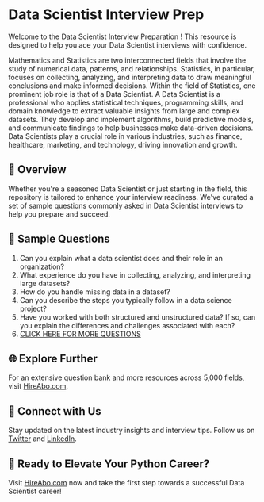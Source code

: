 # Data Scientist Interview Prep

Welcome to the Data Scientist Interview Preparation ! This resource is designed to help you ace your Data Scientist interviews with confidence.

Mathematics and Statistics are two interconnected fields that involve the study of numerical data, patterns, and relationships. Statistics, in particular, focuses on collecting, analyzing, and interpreting data to draw meaningful conclusions and make informed decisions. Within the field of Statistics, one prominent job role is that of a Data Scientist. A Data Scientist is a professional who applies statistical techniques, programming skills, and domain knowledge to extract valuable insights from large and complex datasets. They develop and implement algorithms, build predictive models, and communicate findings to help businesses make data-driven decisions. Data Scientists play a crucial role in various industries, such as finance, healthcare, marketing, and technology, driving innovation and growth.

## 🚀 Overview

Whether you're a seasoned Data Scientist or just starting in the field, this repository is tailored to enhance your interview readiness. We've curated a set of sample questions commonly asked in Data Scientist interviews to help you prepare and succeed.

## 📝 Sample Questions

1. Can you explain what a data scientist does and their role in an organization?
2. What experience do you have in collecting, analyzing, and interpreting large datasets?
3. How do you handle missing data in a dataset?
4. Can you describe the steps you typically follow in a data science project?
5. Have you worked with both structured and unstructured data? If so, can you explain the differences and challenges associated with each?
6. [CLICK HERE FOR MORE QUESTIONS](https://hireabo.com/job/19_1_16/Data%20Scientist)

## 🌐 Explore Further

For an extensive question bank and more resources across 5,000 fields, visit [HireAbo.com](https://www.hireabo.com).

## 📱 Connect with Us

Stay updated on the latest industry insights and interview tips. Follow us on [Twitter](https://twitter.com/hireabo) and [LinkedIn](https://www.linkedin.com/in/hire-abo-3609972a8/).

## 🚀 Ready to Elevate Your Python Career?

Visit [HireAbo.com](https://www.hireabo.com) now and take the first step towards a successful Data Scientist career!